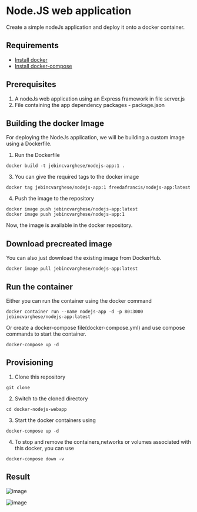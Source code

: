 # Node.JS web application
Create a simple nodeJs application and deploy it onto a docker container.

## Requirements

- [Install docker](https://docs.docker.com/engine/install/)
- [Install docker-compose](https://docs.docker.com/compose/install/)

## Prerequisites

1. A nodeJs web application using an Express framework in file server.js
2. File containing the app dependency packages - package.json

## Building the docker Image

For deploying the NodeJs application, we will be building a custom image using a Dockerfile. 

1. Run the Dockerfile
```
docker build -t jebincvarghese/nodejs-app:1 .
```
3. You can give the required tags to the docker image
```
docker tag jebincvarghese/nodejs-app:1 freedafrancis/nodejs-app:latest
```
4. Push the image to the repository
```
docker image push jebincvarghese/nodejs-app:latest
docker image push jebincvarghese/nodejs-app:1
```
Now, the image is available in the docker repository.

## Download precreated image

You can also just download the existing image from DockerHub.
```
docker image pull jebincvarghese/nodejs-app:latest
```

## Run the container

Either you can run the container using the docker command 
```
docker container run --name nodejs-app -d -p 80:3000 jebincvarghese/nodejs-app:latest
```
Or create a docker-compose file(docker-compose.yml) and use compose commands to start the container.
```
docker-compose up -d
 ```
 
## Provisioning
1. Clone this repository
```
git clone 
```
2. Switch to the cloned directory
```
cd docker-nodejs-webapp
```
3. Start the docker containers using
```
docker-compose up -d
```
4. To stop and remove the containers,networks or volumes associated with this docker, you can use
```
docker-compose down -v
```

## Result

![image](https://user-images.githubusercontent.com/93197553/146653060-26ecced6-f474-4d90-89b3-e4ec2f5f3327.png)

![image](https://user-images.githubusercontent.com/93197553/146653076-6259e311-03d3-4a0c-8488-464dd564dbee.png)


